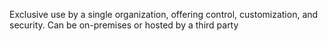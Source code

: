 Exclusive use by a single organization, offering control, customization, and security. Can be on-premises or hosted by a third party